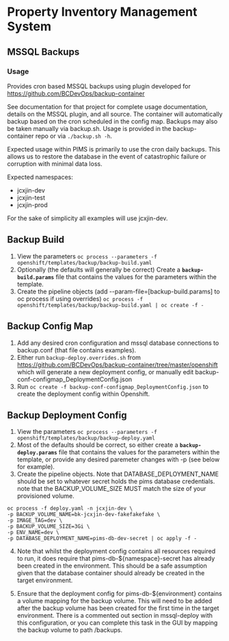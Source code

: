 # Property Inventory Management System

## MSSQL Backups

### Usage

Provides cron based MSSQL backups using plugin developed for https://github.com/BCDevOps/backup-container

See documentation for that project for complete usage documentation, details on the MSSQL plugin, and all source. The container will automatically backup based on the cron scheduled in the config map. Backups may also be taken manually via backup.sh. Usage is provided in the backup-container repo or via `./backup.sh -h`.

Expected usage within PIMS is primarily to use the cron daily backups. This allows us to restore the database in the event of catastrophic failure or corruption with minimal data loss.

Expected namespaces:

- jcxjin-dev
- jcxjin-test
- jcxjin-prod

For the sake of simplicity all examples will use jcxjin-dev.

## Backup Build

1. View the parameters `oc process --parameters -f openshift/templates/backup/backup-build.yaml`
2. Optionally (the defaults will generally be correct) Create a **`backup-build.params`** file that contains the values for the parameters within the template.
3. Create the pipeline objects (add --param-file=[backup-build.params] to oc process if using overrides) `oc process -f openshift/templates/backup/backup-build.yaml | oc create -f -`

## Backup Config Map

1. Add any desired cron configuration and mssql database connections to backup.conf (that file contains examples).
2. Either run `backup-deploy.overrides.sh` from https://github.com/BCDevOps/backup-container/tree/master/openshift which will generate a new deployment config, or manually edit backup-conf-configmap_DeploymentConfig.json
3. Run `oc create -f backup-conf-configmap_DeploymentConfig.json` to create the deployment config within Openshift.

## Backup Deployment Config

1. View the parameters `oc process --parameters -f openshift/templates/backup/backup-deploy.yaml`
2. Most of the defaults should be correct, so either create a **`backup-deploy.params`** file that contains the values for the parameters within the template, or provide any desired paremeter changes with -p (see below for example).
3. Create the pipeline objects. Note that DATABASE_DEPLOYMENT_NAME should be set to whatever secret holds the pims database credentials. note that the BACKUP_VOLUME_SIZE MUST match the size of your provisioned volume.

```
oc process -f deploy.yaml -n jcxjin-dev \
-p BACKUP_VOLUME_NAME=bk-jcxjin-dev-fakefakefake \
-p IMAGE_TAG=dev \
-p BACKUP_VOLUME_SIZE=3Gi \
-p ENV_NAME=dev \
-p DATABASE_DEPLOYMENT_NAME=pims-db-dev-secret | oc apply -f -
```

4. Note that whilst the deployment config contains all resources required to run, it does require that pims-db-\${namespace}-secret has already been created in the environment. This should be a safe assumption given that the database container should already be created in the target environment.

5. Ensure that the deployment config for pims-db-\${environment} contains a volume mapping for the backup volume. This will need to be added after the backup volume has been created for the first time in the target environment. There is a commented out section in mssql-deploy with this configuration, or you can complete this task in the GUI by mapping the backup volume to path /backups.
